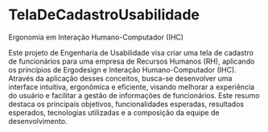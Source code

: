 # TelaDeCadastroUsabilidade
 Ergonomia em Interação Humano-Computador (IHC)
 
Este projeto de Engenharia de Usabilidade visa criar uma tela de cadastro de funcionários para uma empresa de Recursos Humanos (RH), aplicando os princípios de Ergodesign e Interação Humano-Computador (IHC). Através da aplicação desses conceitos, busca-se desenvolver uma interface intuitiva, ergonômica e eficiente, visando melhorar a experiência do usuário e facilitar a gestão de informações de funcionários. Este resumo destaca os principais objetivos, funcionalidades esperadas, resultados esperados, tecnologias utilizadas e a composição da equipe de desenvolvimento.